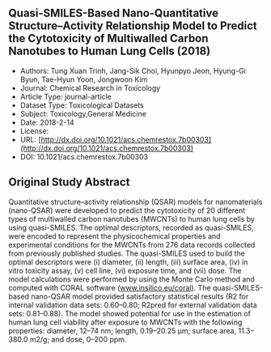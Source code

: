 <script type='text/javascript' src='https://d1bxh8uas1mnw7.cloudfront.net/assets/embed.js'></script>

<div style="float: right; width: 200px" class='altmetric-embed' data-badge-type='donut' data-condensed='true' data-badge-details='right' data-doi="10.1021/acs.chemrestox.7b00303"></div>

## Quasi-SMILES-Based Nano-Quantitative Structure–Activity Relationship Model to Predict the Cytotoxicity of Multiwalled Carbon Nanotubes to Human Lung Cells (2018)
<script type="application/ld+json">
	{	
		"@context": {
			"bs": "https://bioschemas.org/",
			"schema": "https://schema.org/",
			"citation": "schema:citation",
			"name": "schema:name",
			"url": "schema:url",
			"variableMeasured": "schema:variableMeasured"
		},
		"variableMeasured": [
			{
				"@type": "schema:PropertyValue",
				"name": "MI-R1.3-ABSTRACT-BASIC-CHEMICAL_COMPOSITION"
			},
			{
				"@type": "schema:PropertyValue",
				"name": "MI-R1.3-ABSTRACT-PHYSCHEM-SIZE"
			},
			{
				"@type": "schema:PropertyValue",
				"name": "MI-R1.3-ABSTRACT-PHYSCHEM-SURFACE_AREA"
			},
			{
				"@type": "schema:PropertyValue",
				"name": "MI-R1.3-ABSTRACT-TOX-EXPOSURE_TIME"
			},
			{
				"@type": "schema:PropertyValue",
				"name": "MI-R1.3-ABSTRACT-TOX-CONCENTRATION"
			}
		],
		"@type": "schema:Dataset",
		"name": "Quasi-SMILES-Based Nano-Quantitative Structure–Activity Relationship Model to Predict the Cytotoxicity of Multiwalled Carbon Nanotubes to Human Lung Cells",
		"url": "http://dx.doi.org/10.1021/acs.chemrestox.7b00303",
		"citation": "https://doi.org/10.1021/acs.chemrestox.7b00303",
		"@id": "10.1021/acs.chemrestox.7b00303",
		"http://purl.org/dc/terms/conformsTo": { "@type": "schema:CreativeWork", "@id": "https://bioschemas.org/profiles/Dataset/0.4-DRAFT" },
		"schema:license": "",
		"schema:creator": [
		  {
			"@type": "schema:Organization",
			"name": "RiskGONE"
		  }
		],
		"schema:datePublished": "2018-2-14"
	}
</script>

* Authors: Tung Xuan Trinh, Jang-Sik Choi, Hyunpyo Jeon, Hyung-Gi Byun, Tae-Hyun Yoon, Jongwoon Kim
* Journal: Chemical Research in Toxicology
* Article Type: journal-article
* Dataset Type: Toxicological Datasets
* Subject: Toxicology,General Medicine
* Date: 2018-2-14
* License: []()
* URL: [http://dx.doi.org/10.1021/acs.chemrestox.7b00303](http://dx.doi.org/10.1021/acs.chemrestox.7b00303)
* DOI: 10.1021/acs.chemrestox.7b00303



## Original Study Abstract

Quantitative structure–activity relationship (QSAR) models for nanomaterials (nano-QSAR) were developed to predict the cytotoxicity of 20 different types of multiwalled carbon nanotubes (MWCNTs) to human lung cells by using quasi-SMILES. The optimal descriptors, recorded as quasi-SMILES, were encoded to represent the physicochemical properties and experimental conditions for the MWCNTs from 276 data records collected from previously published studies. The quasi-SMILES used to build the optimal descriptors were (i) diameter, (ii) length, (iii) surface area, (iv) in vitro toxicity assay, (v) cell line, (vi) exposure time, and (vii) dose. The model calculations were performed by using the Monte Carlo method and computed with CORAL software (www.insilico.eu/coral). The quasi-SMILES-based nano-QSAR model provided satisfactory statistical results (R2 for internal validation data sets: 0.60–0.80; R2pred for external validation data sets: 0.81–0.88). The model showed potential for use in the estimation of human lung cell viability after exposure to MWCNTs with the following properties: diameter, 12–74 nm; length, 0.19–20.25 μm; surface area, 11.3–380.0 m2/g; and dose, 0–200 ppm.
